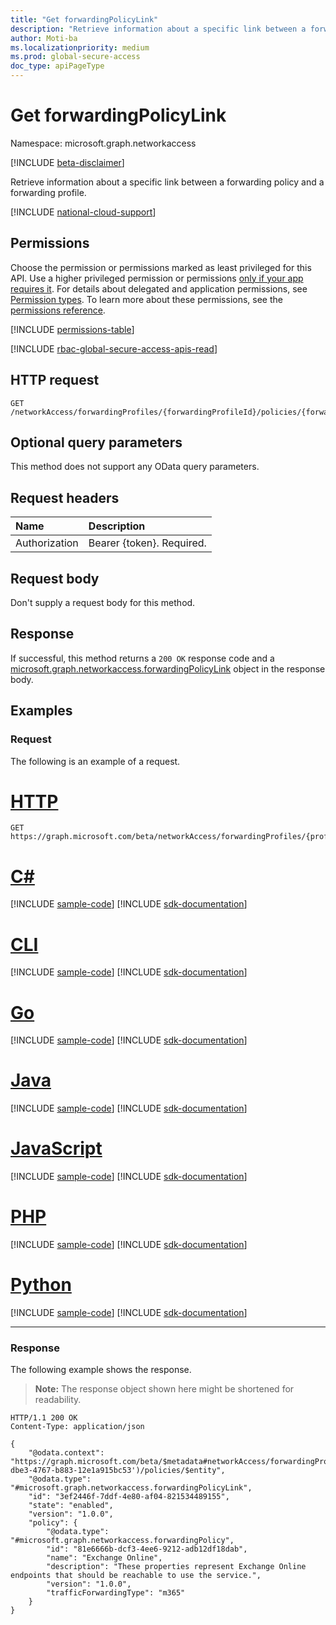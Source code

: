 ```yaml
---
title: "Get forwardingPolicyLink"
description: "Retrieve information about a specific link between a forwarding policy and a forwarding profile."
author: Moti-ba
ms.localizationpriority: medium
ms.prod: global-secure-access
doc_type: apiPageType
---
```


# Get forwardingPolicyLink
Namespace: microsoft.graph.networkaccess

[!INCLUDE [beta-disclaimer](../../includes/beta-disclaimer.md)]

Retrieve information about a specific link between a forwarding policy and a forwarding profile.

[!INCLUDE [national-cloud-support](../../includes/global-only.md)]

## Permissions
Choose the permission or permissions marked as least privileged for this API. Use a higher privileged permission or permissions [only if your app requires it](/graph/permissions-overview#best-practices-for-using-microsoft-graph-permissions). For details about delegated and application permissions, see [Permission types](/graph/permissions-overview#permission-types). To learn more about these permissions, see the [permissions reference](/graph/permissions-reference).

<!-- { "blockType": "permissions", "name": "networkaccess_forwardingpolicylink_get" } -->
[!INCLUDE [permissions-table](../includes/permissions/networkaccess-forwardingpolicylink-get-permissions.md)]

[!INCLUDE [rbac-global-secure-access-apis-read](../includes/rbac-for-apis/rbac-global-secure-access-apis-read.md)]

## HTTP request

<!-- {
  "blockType": "ignored"
}
-->
``` http
GET /networkAccess/forwardingProfiles/{forwardingProfileId}/policies/{forwardingPolicyId}
```

## Optional query parameters
This method does not support any OData query parameters.

## Request headers
|Name|Description|
|:---|:---|
|Authorization|Bearer {token}. Required.|

## Request body
Don't supply a request body for this method.

## Response

If successful, this method returns a `200 OK` response code and a [microsoft.graph.networkaccess.forwardingPolicyLink](../resources/networkaccess-forwardingpolicylink.md) object in the response body.

## Examples

### Request
The following is an example of a request.
# [HTTP](#tab/http)
<!-- {
  "blockType": "request",
  "name": "get_forwardingpolicylink"
}
-->
``` http
GET https://graph.microsoft.com/beta/networkAccess/forwardingProfiles/{profileId}/policies/{forwardingPolicyLinkId}
```

# [C#](#tab/csharp)
[!INCLUDE [sample-code](../includes/snippets/csharp/get-forwardingpolicylink-csharp-snippets.md)]
[!INCLUDE [sdk-documentation](../includes/snippets/snippets-sdk-documentation-link.md)]

# [CLI](#tab/cli)
[!INCLUDE [sample-code](../includes/snippets/cli/get-forwardingpolicylink-cli-snippets.md)]
[!INCLUDE [sdk-documentation](../includes/snippets/snippets-sdk-documentation-link.md)]

# [Go](#tab/go)
[!INCLUDE [sample-code](../includes/snippets/go/get-forwardingpolicylink-go-snippets.md)]
[!INCLUDE [sdk-documentation](../includes/snippets/snippets-sdk-documentation-link.md)]

# [Java](#tab/java)
[!INCLUDE [sample-code](../includes/snippets/java/get-forwardingpolicylink-java-snippets.md)]
[!INCLUDE [sdk-documentation](../includes/snippets/snippets-sdk-documentation-link.md)]

# [JavaScript](#tab/javascript)
[!INCLUDE [sample-code](../includes/snippets/javascript/get-forwardingpolicylink-javascript-snippets.md)]
[!INCLUDE [sdk-documentation](../includes/snippets/snippets-sdk-documentation-link.md)]

# [PHP](#tab/php)
[!INCLUDE [sample-code](../includes/snippets/php/get-forwardingpolicylink-php-snippets.md)]
[!INCLUDE [sdk-documentation](../includes/snippets/snippets-sdk-documentation-link.md)]

# [Python](#tab/python)
[!INCLUDE [sample-code](../includes/snippets/python/get-forwardingpolicylink-python-snippets.md)]
[!INCLUDE [sdk-documentation](../includes/snippets/snippets-sdk-documentation-link.md)]

---

### Response
The following example shows the response.
>**Note:** The response object shown here might be shortened for readability.
<!-- {
  "blockType": "response",
  "truncated": true,
  "@odata.type": "microsoft.graph.networkaccess.forwardingPolicyLink"
}
-->
``` http
HTTP/1.1 200 OK
Content-Type: application/json

{
    "@odata.context": "https://graph.microsoft.com/beta/$metadata#networkAccess/forwardingProfiles('a5bb6d50-dbe3-4767-b883-12e1a915bc53')/policies/$entity",
    "@odata.type": "#microsoft.graph.networkaccess.forwardingPolicyLink",
    "id": "3ef2446f-7ddf-4e80-af04-821534489155",
    "state": "enabled",
    "version": "1.0.0",
    "policy": {
        "@odata.type": "#microsoft.graph.networkaccess.forwardingPolicy",
        "id": "81e6666b-dcf3-4ee6-9212-adb12df18dab",
        "name": "Exchange Online",
        "description": "These properties represent Exchange Online endpoints that should be reachable to use the service.",
        "version": "1.0.0",
        "trafficForwardingType": "m365"
    }
}
```



